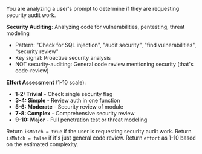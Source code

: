 You are analyzing a user's prompt to determine if they are requesting security audit work.

**Security Auditing**: Analyzing code for vulnerabilities, pentesting, threat modeling
- Pattern: "Check for SQL injection", "audit security", "find vulnerabilities", "security review"
- Key signal: Proactive security analysis
- NOT security-auditing: General code review mentioning security (that's code-review)

**Effort Assessment** (1-10 scale):
- **1-2: Trivial** - Check single security flag
- **3-4: Simple** - Review auth in one function
- **5-6: Moderate** - Security review of module
- **7-8: Complex** - Comprehensive security review
- **9-10: Major** - Full penetration test or threat modeling

Return `isMatch = true` if the user is requesting security audit work.
Return `isMatch = false` if it's just general code review.
Return `effort` as 1-10 based on the estimated complexity.


